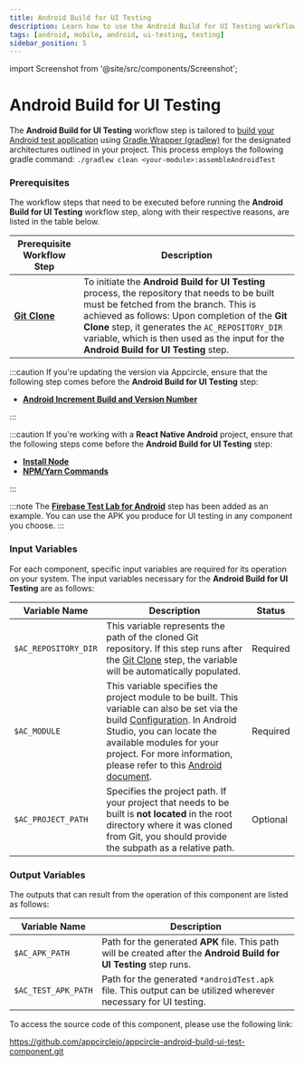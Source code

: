 ```yaml
---
title: Android Build for UI Testing
description: Learn how to use the Android Build for UI Testing workflow step in Appcircle
tags: [android, mobile, android, ui-testing, testing]
sidebar_position: 5
---
```


import Screenshot from '@site/src/components/Screenshot';

# Android Build for UI Testing

The **Android Build for UI Testing** workflow step is tailored to [build your Android test application](https://developer.android.com/training/testing/instrumented-tests) using [Gradle Wrapper (gradlew)](https://docs.gradle.org/current/userguide/gradle_wrapper.html) for the designated architectures outlined in your project. This process employs the following gradle command: `./gradlew clean <your-module>:assembleAndroidTest`

### Prerequisites

The workflow steps that need to be executed before running the **Android Build for UI Testing** workflow step, along with their respective reasons, are listed in the table below.

| Prerequisite Workflow Step                                                            | Description                                                                                                                                                                                                                                                                                                                            |
| ------------------------------------------------------------------------------------- | -------------------------------------------------------------------------------------------------------------------------------------------------------------------------------------------------------------------------------------------------------------------------------------------------------------------------------------- |
| [**Git Clone**](https://docs.appcircle.io/workflows/common-workflow-steps/#git-clone) | To initiate the **Android Build for UI Testing** process, the repository that needs to be built must be fetched from the branch. This is achieved as follows: Upon completion of the **Git Clone** step, it generates the `AC_REPOSITORY_DIR` variable, which is then used as the input for the **Android Build for UI Testing** step. |

:::caution
If you're updating the version via Appcircle, ensure that the following step comes before the **Android Build for UI Testing** step:

- [**Android Increment Build and Version Number**](https://docs.appcircle.io/workflows/android-specific-workflow-steps/increment-build-and-version-number)

:::

:::caution
If you're working with a **React Native Android** project, ensure that the following steps come before the **Android Build for UI Testing** step:

- [**Install Node**](https://docs.appcircle.io/workflows/react-native-specific-workflow-steps/#install-node)
- [**NPM/Yarn Commands**](https://docs.appcircle.io/workflows/react-native-specific-workflow-steps/npm-yarn-commands)

:::

<Screenshot url='https://cdn.appcircle.io/docs/assets/android-workflow-components-android-build-for-ui-testing_1.png'/>

:::note
The **[Firebase Test Lab for Android](https://docs.appcircle.io/continuous-testing/firebase-test-lab-for-android/)** step has been added as an example. You can use the APK you produce for UI testing in any component you choose.
:::

### Input Variables

For each component, specific input variables are required for its operation on your system. The input variables necessary for the **Android Build for UI Testing** are as follows:

<Screenshot url='https://cdn.appcircle.io/docs/assets/android-workflow-components-android-build-for-ui-testing_2.png' alt="image2" />

| Variable Name        | Description                                                                                                                                                                                                                                                                                                                                                                                                            | Status   |
| -------------------- | ---------------------------------------------------------------------------------------------------------------------------------------------------------------------------------------------------------------------------------------------------------------------------------------------------------------------------------------------------------------------------------------------------------------------- | -------- |
| `$AC_REPOSITORY_DIR` | This variable represents the path of the cloned Git repository. If this step runs after the [Git Clone](https://docs.appcircle.io/workflows/common-workflow-steps/#git-clone) step, the variable will be automatically populated.                                                                                                                                                                                      | Required |
| `$AC_MODULE`         | This variable specifies the project module to be built. This variable can also be set via the build [Configuration](https://docs.appcircle.io/build/build-process-management/build-profile-configuration/). In Android Studio, you can locate the available modules for your project. For more information, please refer to this [Android document](https://developer.android.com/studio/projects#ApplicationModules). | Required |
| `$AC_PROJECT_PATH`   | Specifies the project path. If your project that needs to be built is **not located** in the root directory where it was cloned from Git, you should provide the subpath as a relative path.                                                                                                                                                                                                                           | Optional |

### Output Variables

The outputs that can result from the operation of this component are listed as follows:

| Variable Name       | Description                                                                                                          |
| ------------------- | -------------------------------------------------------------------------------------------------------------------- |
| `$AC_APK_PATH`      | Path for the generated **APK** file. This path will be created after the **Android Build for UI Testing** step runs. |
| `$AC_TEST_APK_PATH` | Path for the generated `*androidTest.apk` file. This output can be utilized wherever necessary for UI testing.       |

To access the source code of this component, please use the following link:

https://github.com/appcircleio/appcircle-android-build-ui-test-component.git
